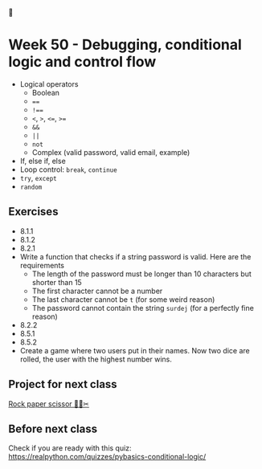 

# Week 50 - Debugging, conditional logic and control flow



<!--

## Peer instruction



### Question 1



-->





- Logical operators
  - Boolean
  - `==`
  - `!==`
  - `<`, `>`, `<=`, `>=`
  - `&&`
  - `||`
  - `not`
  - Complex (valid password, valid email, example)
- If, else if, else
- Loop control: `break`, `continue`
- `try`, `except`
- `random`



## Exercises

- 8.1.1
- 8.1.2
- 8.2.1
- Write a function that checks if a string password is valid. Here are the requirements
  - The length of the password must be longer than 10 characters but shorter than 15
  - The first character cannot be a number
  - The last character cannot be `t` (for some weird reason)
  - The password cannot contain the string `surdej` (for a perfectly fine reason)
- 8.2.2
- 8.5.1
- 8.5.2
- Create a game where two users put in their names. Now two dice are rolled, the user with the highest number wins. 



## Project for next class

[Rock paper scissor 🤘🔖✂](../projects/rock-paper-scissor.md) 



## Before next class

Check if you are ready with this quiz: https://realpython.com/quizzes/pybasics-conditional-logic/

